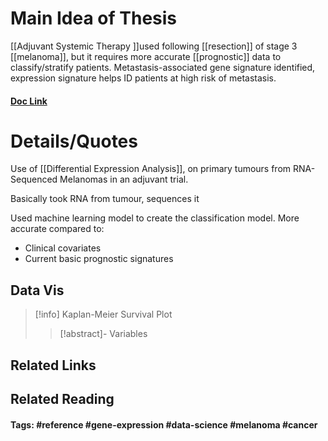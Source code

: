 # Main Idea of Thesis

[[Adjuvant Systemic Therapy ]]used following [[resection]] of stage 3 [[melanoma]], but it requires more accurate [[prognostic]] data to classify/stratify patients.
Metastasis-associated gene signature identified, expression signature helps ID patients at high risk of metastasis.

#### [Doc Link](Tumour%20gene%20expression%20signature%20in%20primary%20melanoma%20predicts%20long-term%20outcomes.pdf)

# Details/Quotes

Use of [[Differential Expression Analysis]], on primary tumours from RNA-Sequenced Melanomas in an adjuvant trial.

Basically took RNA from tumour, sequences it

Used machine learning model to create the classification model. More accurate compared to:
- Clinical covariates
- Current basic prognostic signatures

## Data Vis
> [!info] Kaplan-Meier Survival Plot
> 
> > [!abstract]- Variables
> > 



## Related Links

## Related Reading



#### Tags: #reference #gene-expression #data-science #melanoma #cancer 